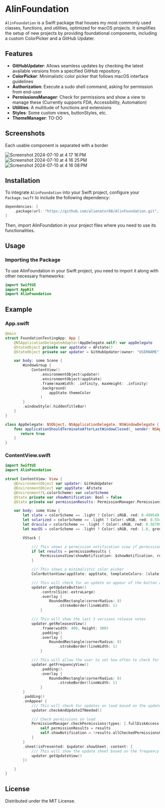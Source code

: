 # AlinFoundation

`AlinFoundation` is a Swift package that houses my most commonly used classes, functions, and utilities, optimized for macOS projects. It simplifies the setup of new projects by providing foundational components, including a custom ColorPicker and a GitHub Updater.

## Features

- **GitHubUpdater**: Allows seamless updates by checking the latest available versions from a specified GitHub repository.
- **ColorPicker**: Minimalistic color picker that follows macOS interface guidelines
- **Authorization**: Execute a sudo shell command, asking for permission from end-user
- **PermissionsManager**: Check for permissions and show a view to manage these (Currently supports FDA, Accessibility, Automation)
- **Utilities**: A multitude of functions and extensions
- **Styles**: Some custom views, buttonStyles, etc.
- **ThemeManager**: TO-DO



## Screenshots
Each usable component is separated with a border

![Screenshot 2024-07-10 at 4 17 16 PM](https://github.com/alienator88/AlinFoundation/assets/6263626/e3eb6f4b-63d4-4846-ae13-e449b784e9b5)
![Screenshot 2024-07-10 at 4 16 25 PM](https://github.com/alienator88/AlinFoundation/assets/6263626/350ce626-cf4e-474a-bc39-28d9c435c87b)
![Screenshot 2024-07-10 at 4 16 08 PM](https://github.com/alienator88/AlinFoundation/assets/6263626/f5edfb9a-3ca8-449a-853d-1db841f3a829)




## Installation

To integrate `AlinFoundation` into your Swift project, configure your `Package.swift` to include the following dependency:

```swift
dependencies: [
    .package(url: "https://github.com/alienator88/AlinFoundation.git", from: "1.0.0")
]
```
Then, import AlinFoundation in your project files where you need to use its functionalities.

## Usage

### Importing the Package

To use AlinFoundation in your Swift project, you need to import it along with other necessary frameworks:
```swift
import SwiftUI
import AppKit
import AlinFoundation
```

## Example

### App.swift
```swift
@main
struct FoundationTestingApp: App {
    @NSApplicationDelegateAdaptor(AppDelegate.self) var appDelegate
    @StateObject private var appState = AFstate()
    @StateObject private var updater = GitHubUpdater(owner: "USERNAME", repo: "REPO")

    var body: some Scene {
        WindowGroup {
            ContentView()
                .environmentObject(updater)
                .environmentObject(appState)
                .frame(maxWidth: .infinity, maxHeight: .infinity)
                .background(
                    appState.themeColor
                )
        }
        .windowStyle(.hiddenTitleBar)
    }
}

class AppDelegate: NSObject, NSApplicationDelegate, NSWindowDelegate {
    func applicationShouldTerminateAfterLastWindowClosed(_ sender: NSApplication) -> Bool {
       return true
    }
}
```

### ContentView.swift
```swift
import SwiftUI
import AlinFoundation

struct ContentView: View {
    @EnvironmentObject var updater: GitHubUpdater
    @EnvironmentObject var appState: AFstate
    @Environment(\.colorScheme) var colorScheme
    @State private var showNotification: Bool = false
    @State private var permissionResults: PermissionManager.PermissionsCheckResults?

    var body: some View {
        let slate = colorScheme == .light ? Color(.sRGB, red: 0.499549, green: 0.545169, blue: 0.682028, opacity: 1) : Color(.sRGB, red: 0.188143, green: 0.208556, blue: 0.262679, opacity: 1)
        let solarized = colorScheme == .light ? Color(.sRGB, red: 0.554372, green: 0.6557, blue: 0.734336, opacity: 1) : Color(.sRGB, red: 0.117257, green: 0.22506, blue: 0.249171, opacity: 1)
        let dracula = colorScheme == .light ? Color(.sRGB, red: 0.567094, green: 0.562125, blue: 0.81285, opacity: 1) : Color(.sRGB, red: 0.268614, green: 0.264737, blue: 0.383503, opacity: 1)
        let macOS = colorScheme == .light ? Color(.sRGB, red: 1.0, green: 1.0, blue: 1.0, opacity: 1) : Color(.sRGB, red: 0.149, green: 0.149, blue: 0.149, opacity: 1)

        VStack {

            /// This shows a permission notification view if permissions are missing
            if let results = permissionResults {
                PermissionsView(showNotification: $showNotification, results: results)
            }

            /// This shows a minimalistic color picker
            ColorButtonView(appState: appState, templateColors: [slate, solarized, dracula, macOS])

            /// This will check for an update on appear of the button and show if there's one available or not in the label
            updater.getUpdateButton()
                .controlSize(.extraLarge)
                .overlay {
                    RoundedRectangle(cornerRadius: 8)
                        .strokeBorder(lineWidth: 1)
                }

            /// This will show the last 3 versions release notes
            updater.getReleasesView()
                .frame(width: 400, height: 300)
                .padding()
                .overlay {
                    RoundedRectangle(cornerRadius: 8)
                        .strokeBorder(lineWidth: 1)
                }

            /// This will allow the user to set how often to check for updates
            updater.getFrequencyView()
                .padding()
                .overlay {
                    RoundedRectangle(cornerRadius: 8)
                        .strokeBorder(lineWidth: 1)
                }
        }
        .padding()
        .onAppear {
            /// This will check for updates on load based on the update frequency
            updater.checkAndUpdateIfNeeded()

            /// Check permissions on load
            PermissionManager.checkPermissions(types: [.fullDiskAccess, .accessibility]) { results in
                self.permissionResults = results
                self.showNotification = !results.allCheckedPermissionsGranted
            }
        }
        .sheet(isPresented: $updater.showSheet, content: {
            /// This will show the update sheet based on the frequency check function only
            updater.getUpdateView()
        })

    }
}
```

## License

Distributed under the MIT License.
